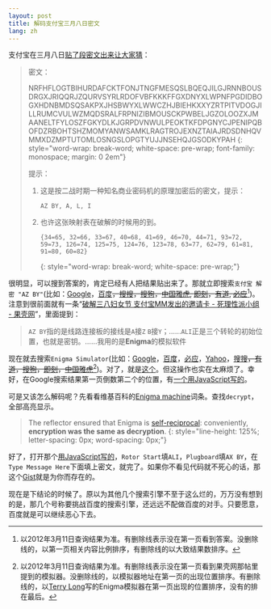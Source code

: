```yaml
---
layout: post
title: 解码支付宝三月八日密文
lang: zh
---
```



支付宝在三月八日[贴了段密文出来让大家猜](http://weibo.com/1627897870/y8UFSzJwC)：

> 密文：
>
>  NRFHFLOGTBIHURDAFCKTFONJTNGFMESQSLBQEQJILGJRNNBOUSDRGXJRIQQRJZQURVSYRLRDOFVBFKKKFFGXDNYXLWPNFPGDIDBOGXHDNBMDSQSAKPXJHSBWYXLWWCZHJBIEHKXXYZRTPITVDOGJILLRUMCVULWZMQDSRALFRPNIZIBMOUSCKPWBELJGZOLOOZXJMAANELTFYLOSZFGKYDLKJGRPDVNWULPEOKTKFDPGNYCJPENIPQBOFDZRBOHTSHZMOMYANWSAMKLRAGTROJEXNZTAIAJRDSDNHQVMMXDZMPTUTOMLOSNGSLOPGTYUJJNSEHQJGSODKYPAH
>{: style="word-wrap: break-word; white-space: pre-wrap; font-family: monospace; margin: 0 2em"}
> 
> 提示：
>
> 1. 这是按二战时期一种知名商业密码机的原理加密后的密文，提示：
>
>        AZ BY, A, L, I
>
> 2. 也许这张映射表在破解的时候用的到。
>
>        {34=65, 32=66, 33=67, 40=68, 41=69, 46=70, 44=71, 93=72, 59=73, 126=74, 125=75, 124=76, 123=78, 63=77, 62=79, 61=81, 91=80, 60=82}
>    {: style="word-wrap: break-word; white-space: pre-wrap;"}


很明显，可以搜到答案的，肯定已经有人把结果贴出来了。那就立即搜索`支付宝 解密 "AZ BY"`(比如：[Google](https://encrypted.google.com/search?q=%E6%94%AF%E4%BB%98%E5%AE%9D+%E8%A7%A3%E5%AF%86+%22AZ+BY%22)，[百度](http://www.baidu.com/s?wd=%E6%94%AF%E4%BB%98%E5%AE%9D+%E8%A7%A3%E5%AF%86+%22AZ+BY%22)<s markdown="span">，[搜搜](http://www.soso.com/q?w=%E6%94%AF%E4%BB%98%E5%AE%9D+%E8%A7%A3%E5%AF%86+%22AZ+BY%22)，[搜狗](http://www.sogou.com/web?query=%E6%94%AF%E4%BB%98%E5%AE%9D+%E8%A7%A3%E5%AF%86+%22AZ+BY%22)，[中国雅虎](http://www.yahoo.cn/s?q=%E6%94%AF%E4%BB%98%E5%AE%9D+%E8%A7%A3%E5%AF%86+%22AZ+BY%22), [即刻](http://www.jike.com/so?q=%E6%94%AF%E4%BB%98%E5%AE%9D+%E8%A7%A3%E5%AF%86+%22AZ+BY%22)，[有道](http://www.youdao.com/search?q=%E6%94%AF%E4%BB%98%E5%AE%9D+%E8%A7%A3%E5%AF%86+%22AZ+BY%22), [必应](http://cn.bing.com/search?q=%E6%94%AF%E4%BB%98%E5%AE%9D+%E8%A7%A3%E5%AF%86+%22AZ+BY%22)</s>[^order-1])。注意到很前面就有一条“[破解三八妇女节 支付宝MM发出的邀请卡 - 死理性派小组 - 果壳网](http://www.guokr.com/post/111242/)”，里面提到：

> `AZ BY`指的是线路连接板的接线是`A`接`Z` `B`接`Y`；......`ALI`正是三个转轮的初始位置，也就是密钥。......我用的是**Enigma**的模拟软件

现在就去搜索`Enigma Simulator`(比如：[Google](https://encrypted.google.com/search?q=Enigma+Simulator)，[百度](http://www.baidu.com/s?wd=Enigma+Simulator)，[必应](http://cn.bing.com/search?q=Enigma+Simulator)，[Yahoo](http://search.yahoo.com/search?p=Enigma+Simulator)，[搜搜](http://www.soso.com/q?w=Enigma+Simulator)<s markdown="span">，[有道](http://www.youdao.com/search?q=Enigma+Simulator)，[搜狗](http://www.sogou.com/web?query=Enigma+Simulator)，[即刻](http://www.jike.com/so?q=Enigma+Simulator)，[中国雅虎](http://www.yahoo.cn/s?q=Enigma+Simulator)</s>[^order-2])。对了，就是[这个](http://users.telenet.be/d.rijmenants/en/enigmasim.htm)。但这操作也实在太麻烦了。幸好，在Google搜索结果第一页倒数第二个的位置，有[一个用JavaScript写的](http://startpad.googlecode.com/hg/labs/js/enigma/enigma-sim.html)。

可是又该怎么解码呢？先看看维基百科的[Enigma machine](http://en.wikipedia.org/wiki/Enigma_machine)词条。查找`decrypt`，全部高亮显示。

> The reflector ensured that Enigma is [self-reciprocal](http://en.wikipedia.org/wiki/Involution_(mathematics)): conveniently, __encryption was the same as decryption__. 
> {: style="line-height: 125%; letter-spacing: 0px; word-spacing: 0px;"}

好了，打开那个[用JavaScript写的](http://startpad.googlecode.com/hg/labs/js/enigma/enigma-sim.html)，`Rotor Start`填`ALI`，`Plugboard`填`AX BY`，在`Type Message Here`下面填上密文，就完了。如果你不看见代码就不死心的话，那这个[Gist](https://gist.github.com/2016510)就是为你而存在的。

现在是下结论的时候了。原以为其他几个搜索引擎不至于这么烂的，万万没有想到的是，那几个号称要挑战百度的搜索引擎，还远远不配做百度的对手。只要愿意，百度就是可以继续恶心下去。


[^order-1]: 以2012年3月11日查询结果为准。有删除线表示没在第一页看到答案。没删除线的，以第一页相关内容比例排序，有删除线的以大致结果数排序。
[^order-2]: 以2012年3月11日查询结果为准。有删除线表示没在第一页看到果壳网那帖里提到的模拟器。没删除线的，以模拟器地址在第一页的出现位置排序。有删除线的，以[Terry Long](http://www.terrylong.org/)写的Enigma模拟器在第一页出现的位置排序，没有的排在最后。


